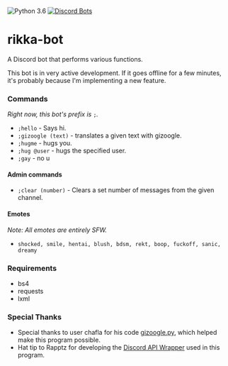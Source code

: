 ![Python 3.6](https://img.shields.io/badge/python-3.6-blue.svg) [![Discord Bots](https://discordbots.org/api/widget/status/430482288053059584.svg)](https://discordbots.org/bot/430482288053059584)
# rikka-bot

A Discord bot that performs various functions.

This bot is in very active development. If it goes offline for a few minutes, it's probably because I'm implementing a new feature.

### Commands
*Right now, this bot's prefix is* `;`*.*
- `;hello` - Says hi.
- `;gizoogle (text)` - translates a given text with gizoogle.
- `;hugme` - hugs you.
- `;hug @user` - hugs the specified user.
- `;gay` - no u

#### Admin commands
- `;clear (number)` - Clears a set number of messages from the given channel.

#### Emotes
*Note: All emotes are entirely SFW.*
- `shocked, smile, hentai, blush, bdsm, rekt, boop, fuckoff, sanic, dreamy`

### Requirements
- bs4
- requests
- lxml

### Special Thanks
- Special thanks to user chafla for his code [gizoogle.py](https://github.com/chafla/gizoogle-py), which helped make this program possible.
- Hat tip to Rapptz for developing the [Discord API Wrapper](https://github.com/Rapptz/discord.py) used in this program.
